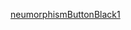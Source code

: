 

[neumorphismButtonBlack1](https://user-images.githubusercontent.com/52601835/230756991-9e090434-c77d-47dd-828b-1dec54a998ff.png)

